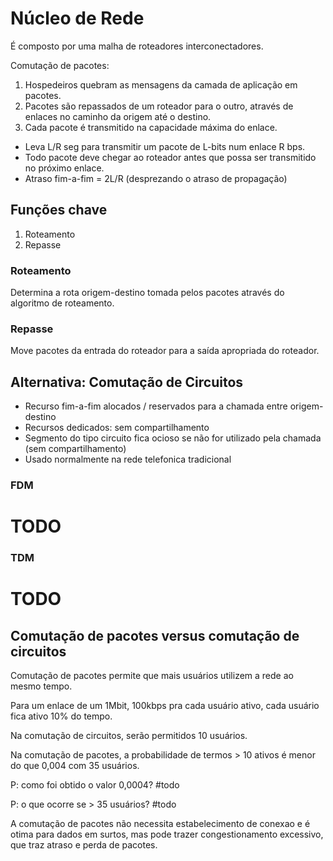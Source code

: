 # Núcleo de Rede

É composto por uma malha de roteadores interconectadores.

Comutação de pacotes:
1. Hospedeiros quebram as mensagens da camada de aplicação em pacotes. 
2. Pacotes são repassados de um roteador para o outro, através de enlaces no caminho da origem até o destino.
3. Cada pacote é transmitido na capacidade máxima do enlace.

- Leva L/R seg para transmitir um pacote de L-bits num enlace R bps.
- Todo pacote deve chegar ao roteador antes que possa ser transmitido no próximo enlace.
- Atraso fim-a-fim = 2L/R (desprezando o atraso de propagação)

## Funções chave

1. Roteamento
2. Repasse

### Roteamento
Determina a rota origem-destino tomada pelos pacotes através do algoritmo de roteamento.

### Repasse
Move pacotes da entrada do roteador para a saída apropriada do roteador.

## Alternativa: Comutação de Circuitos
- Recurso fim-a-fim alocados / reservados para a chamada entre origem-destino
- Recursos dedicados: sem compartilhamento
- Segmento do tipo circuito fica ocioso se não for utilizado pela chamada (sem compartilhamento)
- Usado normalmente na rede telefonica tradicional

### FDM
# TODO

### TDM
# TODO

## Comutação de pacotes versus comutação de circuitos

Comutação de pacotes permite que mais usuários utilizem a rede ao mesmo tempo. 

Para um enlace de um 1Mbit, 100kbps pra cada usuário ativo, cada usuário fica ativo 10% do tempo.

Na comutação de circuitos, serão permitidos 10 usuários.

Na comutação de pacotes, a probabilidade de termos > 10 ativos é menor do que 0,004 com 35 usuários.

P: como foi obtido o valor 0,0004?
#todo

P: o que ocorre se > 35 usuários?
#todo

A comutação de pacotes não necessita estabelecimento de conexao e é otima para dados em surtos, mas pode trazer congestionamento excessivo, que traz atraso e perda de pacotes.
